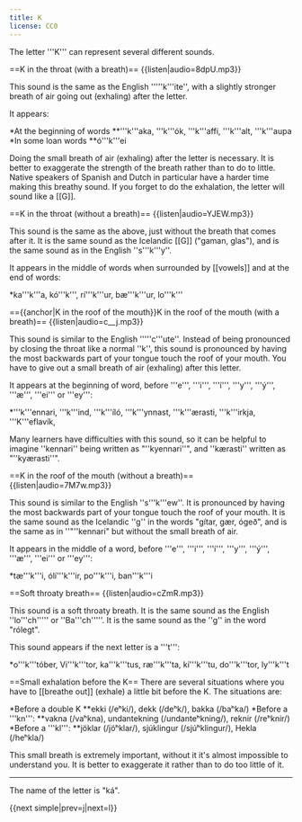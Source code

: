 ```yaml
---
title: K
license: CC0
---
```


The letter '''K''' can represent several different sounds.

==K in the throat (with a breath)==
{{listen|audio=8dpU.mp3}}

This sound is the same as the English '''''k'''ite'', with a slightly stronger breath of air going out (exhaling) after the letter.

It appears:

*At the beginning of words
**'''k'''aka, '''k'''ók, '''k'''affi, '''k'''alt, '''k'''aupa
*In some loan words
**ó'''k'''ei

Doing the small breath of air (exhaling) after the letter is necessary. It is better to exaggerate the strength of the breath rather than to do to little. Native speakers of Spanish and Dutch in particular have a harder time making this breathy sound. If you forget to do the exhalation, the letter will sound like a [[G]].

==K in the throat (without a breath)==
{{listen|audio=YJEW.mp3}}

This sound is the same as the above, just without the breath that comes after it. It is the same sound as the Icelandic [[G]] ("gaman, glas"), and is the same sound as in the English ''s'''k'''y''.

It appears in the middle of words when surrounded by [[vowels]] and at the end of words:

*ka'''k'''a, kó'''k''', rí'''k'''ur, bæ'''k'''ur, lo'''k'''

=={{anchor|K in the roof of the mouth}}K in the roof of the mouth (with a breath)==
{{listen|audio=c__j.mp3}}

This sound is similar to the English '''''c'''ute''. Instead of being pronounced by closing the throat like a normal ''k'', this sound is pronounced by having the most backwards part of your tongue touch the roof of your mouth. You have to give out a small breath of air (exhaling) after this letter.

It appears at the beginning of word, before '''e''', '''i''', '''í''', '''y''', '''ý''', '''æ''', '''ei''' or '''ey''':

*'''k'''ennari, '''k'''ind, '''k'''íló, '''k'''ynnast, '''k'''ærasti, '''k'''irkja, '''K'''eflavík,

Many learners have difficulties with this sound, so it can be helpful to imagine ''kennari'' being written as "''kyennari''", and ''kærasti'' written as "''kyærasti''".

==K in the roof of the mouth (without a breath)==
{{listen|audio=7M7w.mp3}}

This sound is similar to the English ''s'''k'''ew''. It is pronounced by having the most backwards part of your tongue touch the roof of your mouth. It is the same sound as the Icelandic ''g'' in the words "gítar, gær, ógeð", and is the same as in ''"''kennari" but without the small breath of air.

It appears in the middle of a word, before '''e''', '''i''', '''í''', '''y''', '''ý''', '''æ''', '''ei''' or '''ey''':

*tæ'''k'''i, ólí'''k'''ir, po'''k'''i, ban'''k'''i

==Soft throaty breath==
{{listen|audio=cZmR.mp3}}

This sound is a soft throaty breath. It is the same sound as the English ''lo'''ch''''' or ''Ba'''ch'''''. It is the same sound as the ''g'' in the word "rólegt".

This sound appears if the next letter is a '''t''':

*o'''k'''tóber, Vi'''k'''tor, ka'''k'''tus, ræ'''k'''ta, kí'''k'''tu, do'''k'''tor, ly'''k'''t

==Small exhalation before the K==
There are several situations where you have to [[breathe out]] (exhale) a little bit before the K. The situations are:

*Before a double K
**ekki (/eʰki/), dekk (/deʰk/), bakka (/baʰka/)
*Before a '''kn''':
**vakna (/vaʰkna), undantekning (/undanteʰkning/), reknir (/reʰknir/)
*Before a '''kl''':
**jöklar (/jöʰklar/), sjúklingur (/sjúʰklingur/), Hekla (/heʰkla/)

This small breath is extremely important, without it it's almost impossible to understand you. It is better to exaggerate it rather than to do too little of it.
***

The name of the letter is "ká".

{{next simple|prev=j|next=l}}

<div class="notes"></div>